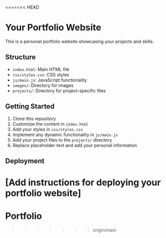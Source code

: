 <<<<<<< HEAD
# Your Portfolio Website

This is a personal portfolio website showcasing your projects and skills.

## Structure

- `index.html`: Main HTML file
- `css/styles.css`: CSS styles
- `js/main.js`: JavaScript functionality
- `images/`: Directory for images
- `projects/`: Directory for project-specific files

## Getting Started

1. Clone this repository
2. Customize the content in `index.html`
3. Add your styles in `css/styles.css`
4. Implement any dynamic functionality in `js/main.js`
5. Add your project files to the `projects/` directory
6. Replace placeholder text and add your personal information

## Deployment

[Add instructions for deploying your portfolio website]
=======
# Portfolio
>>>>>>> origin/main
